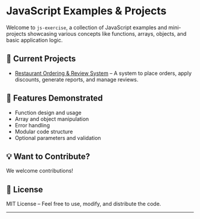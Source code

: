 # JavaScript Examples & Projects

Welcome to `js-exercise`, a collection of JavaScript examples and mini-projects showcasing various concepts like functions, arrays, objects, and basic application logic.

## 🧪 Current Projects

- [Restaurant Ordering & Review System](https://github.com/<your-username>/js-exercise/tree/restaurant-ordering-review-system)  – A system to place orders, apply discounts, generate reports, and manage reviews.

## 🧰 Features Demonstrated

- Function design and usage
- Array and object manipulation
- Error handling
- Modular code structure
- Optional parameters and validation

## 💡 Want to Contribute?

We welcome contributions!

## 📄 License

MIT License – Feel free to use, modify, and distribute the code.

---